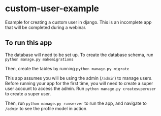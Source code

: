 # custom-user-example
Example for creating a custom user in django. This is an incomplete app that will be completed during a webinar. 

## To run this app

The database will need to be set up. To create the database schema, run
`python manage.py makemigrations`

Then, create the tables by running `python manage.py migrate`

This app assumes you will be using the admin (`/admin`) to manage users. Before running your app for the first time, you will need to create a super user account to access the admin. 
Run `python manage.py createsuperuser` to create a super user.

Then, run `python manage.py runserver` to run the app, and navigate to `/admin` to see the profile model in action. 

